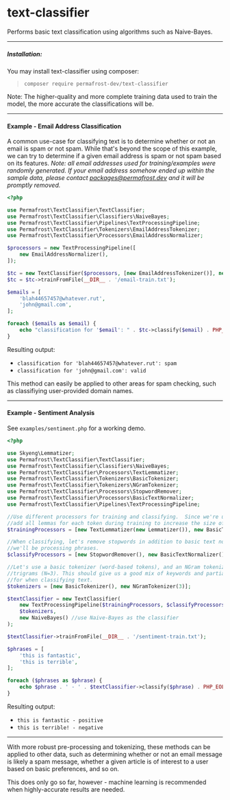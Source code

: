 # text-classifier
Performs basic text classification using algorithms such as Naive-Bayes.

---
##### Installation:   
You may install text-classifier using composer: 

> `composer require permafrost-dev/text-classifier`


Note: The higher-quality and more complete training data used to train the model, the more accurate the classifications will be.

***
#### Example - Email Address Classification

A common use-case for classifying text is to determine whether or not an email is spam or not spam.  While that's beyond
the scope of this example, we can try to determine if a given email address is spam or not spam based on its features.
*Note: all email addresses used for training/examples were randomly generated.  If your email address somehow ended up
within the sample data, please contact packages@permafrost.dev and it will be promptly removed.*


```php
<?php

use Permafrost\TextClassifier\TextClassifier;
use Permafrost\TextClassifier\Classifiers\NaiveBayes;
use Permafrost\TextClassifier\Pipelines\TextProcessingPipeline;
use Permafrost\TextClassifier\Tokenizers\EmailAddressTokenizer;
use Permafrost\TextClassifier\Processors\EmailAddressNormalizer;

$processors = new TextProcessingPipeline([
    new EmailAddressNormalizer(),
]);

$tc = new TextClassifier($processors, [new EmailAddressTokenizer()], new NaiveBayes());
$tc = $tc->trainFromFile(__DIR__ . '/email-train.txt');

$emails = [
    'blah44657457@whatever.rut',
    'john@gmail.com',
];

foreach ($emails as $email) {
    echo "classification for '$email': " . $tc->classify($email) . PHP_EOL;
}
```

Resulting output:

- `classification for 'blah44657457@whatever.rut': spam`
- `classification for 'john@gmail.com': valid`

This method can easily be applied to other areas for spam checking, such as classifiying user-provided domain names.


***

#### Example - Sentiment Analysis

See `examples/sentiment.php` for a working demo.

```php
<?php

use Skyeng\Lemmatizer;
use Permafrost\TextClassifier\TextClassifier;
use Permafrost\TextClassifier\Classifiers\NaiveBayes;
use Permafrost\TextClassifier\Processors\TextLemmatizer;
use Permafrost\TextClassifier\Tokenizers\BasicTokenizer;
use Permafrost\TextClassifier\Tokenizers\NGramTokenizer;
use Permafrost\TextClassifier\Processors\StopwordRemover;
use Permafrost\TextClassifier\Processors\BasicTextNormalizer;
use Permafrost\TextClassifier\Pipelines\TextProcessingPipeline;

//Use different processors for training and classifying.  Since we're using keyword tokens,
//add all lemmas for each token during training to increase the size of the training data.
$trainingProcessors = [new TextLemmatizer(new Lemmatizer()), new BasicTextNormalizer()];

//When classifying, let's remove stopwords in addition to basic text normalization, because
//we'll be processing phrases.
$classifyProcessors = [new StopwordRemover(), new BasicTextNormalizer()];

//Let's use a basic tokenizer (word-based tokens), and an NGram tokenizer, which creates 
//trigrams (N=3). This should give us a good mix of keywords and partial keywords to look
//for when classifying text.
$tokenizers = [new BasicTokenizer(), new NGramTokenizer(3)];

$textClassifier = new TextClassifier(
    new TextProcessingPipeline($trainingProcessors, $classifyProcessors),
    $tokenizers,
    new NaiveBayes() //use Naive-Bayes as the classifier
);

$textClassifier->trainFromFile(__DIR__ . '/sentiment-train.txt');

$phrases = [
    'this is fantastic',
    'this is terrible',
];

foreach ($phrases as $phrase) {
    echo $phrase . ' - ' . $textClassifier->classify($phrase) . PHP_EOL;
}
```

Resulting output:

- `this is fantastic - positive`
- `this is terrible! - negative`


***

With more robust pre-processing and tokenizing, these methods can be applied to other data, such as determining whether or not
an email message is likely a spam message, whether a given article is of interest to a user based on basic preferences, and so on.

This does only go so far, however - machine learning is recommended when highly-accurate results are needed.

